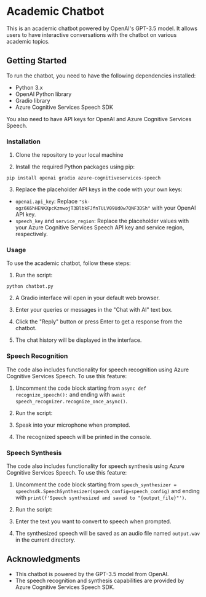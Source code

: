 # Academic Chatbot

This is an academic chatbot powered by OpenAI's GPT-3.5 model. It allows users to have interactive conversations with the chatbot on various academic topics.

## Getting Started

To run the chatbot, you need to have the following dependencies installed:

- Python 3.x
- OpenAI Python library
- Gradio library
- Azure Cognitive Services Speech SDK

You also need to have API keys for OpenAI and Azure Cognitive Services Speech.

### Installation

1. Clone the repository to your local machine

2. Install the required Python packages using pip:

```
pip install openai gradio azure-cognitiveservices-speech
```


3. Replace the placeholder API keys in the code with your own keys:

- `openai.api_key`: Replace `"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"` with your OpenAI API key.
- `speech_key` and `service_region`: Replace the placeholder values with your Azure Cognitive Services Speech API key and service region, respectively.

### Usage

To use the academic chatbot, follow these steps:

1. Run the script:
```
python chatbot.py
```

2. A Gradio interface will open in your default web browser.

3. Enter your queries or messages in the "Chat with AI" text box.

4. Click the "Reply" button or press Enter to get a response from the chatbot.

5. The chat history will be displayed in the interface.

### Speech Recognition

The code also includes functionality for speech recognition using Azure Cognitive Services Speech. To use this feature:

1. Uncomment the code block starting from `async def recognize_speech():` and ending with `await speech_recognizer.recognize_once_async()`.

2. Run the script:


3. Speak into your microphone when prompted.

4. The recognized speech will be printed in the console.

### Speech Synthesis

The code also includes functionality for speech synthesis using Azure Cognitive Services Speech. To use this feature:

1. Uncomment the code block starting from `speech_synthesizer = speechsdk.SpeechSynthesizer(speech_config=speech_config)` and ending with `print(f'Speech synthesized and saved to "{output_file}"')`.

2. Run the script:


3. Enter the text you want to convert to speech when prompted.

4. The synthesized speech will be saved as an audio file named `output.wav` in the current directory.



## Acknowledgments

- This chatbot is powered by the GPT-3.5 model from OpenAI.
- The speech recognition and synthesis capabilities are provided by Azure Cognitive Services Speech SDK.


